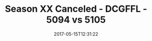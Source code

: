 ---
title: Season XX Canceled - DCGFFL - 5094 vs 5105
teams_score:
- team: 5094
  score: 32
- team: 5105
  score: 12
mvp: Hines, Rowe
game-ball: Todd, Andy
season: 14
week:
date: '2017-05-15T12:31:22'
pageid: season-14-playoffs-may-14-2017-5094-vs-5105
---